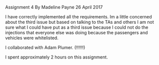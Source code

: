 Assignment 4
By Madeline Payne
26 April 2017

I have correctly implemented all the requirements. Im a little concerned about the third issue but based on talking to the TAs and others I am not sure what I could have put as a third issue because I could not do the injections that everyone else was doing because the passengers and vehicles were whitelisted.

I collaborated with Adam Plumer. (!!!!!!)

I spent approximately 2 hours on this assignment.
